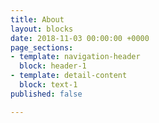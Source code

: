 ```yaml
---
title: About
layout: blocks
date: 2018-11-03 00:00:00 +0000
page_sections:
- template: navigation-header
  block: header-1
- template: detail-content
  block: text-1
published: false

---
```


